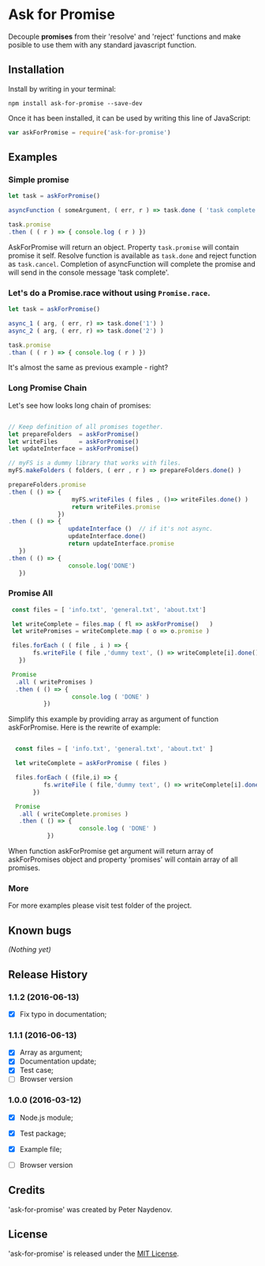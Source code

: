 # Ask for Promise

Decouple **promises** from their 'resolve' and 'reject' functions and make posible to use them with any standard javascript function. 





## Installation

Install by writing in your terminal:

```
npm install ask-for-promise --save-dev

```

Once it has been installed, it can be used by writing this line of JavaScript:

```js
var askForPromise = require('ask-for-promise')

```




## Examples

### Simple promise

```js
let task = askForPromise()

asyncFunction ( someArgument, ( err, r ) => task.done ( 'task complete' )   )

task.promise
.then ( ( r ) => { console.log ( r ) })

```

AskForPromise will return an object. Property `task.promise` will contain promise it self. Resolve function is available as `task.done` and reject function as `task.cancel`. Completion of asyncFunction will complete the promise and will send in the console message 'task complete'.

### Let's do a Promise.race without using `Promise.race`.
```js
let task = askForPromise()

async_1 ( arg, ( err, r) => task.done('1') )
async_2 ( arg, ( err, r) => task.done('2') )

task.promise
.than ( ( r ) => { console.log ( r ) })

```
It's almost the same as previous example - right?

### Long Promise Chain
Let's see how looks long chain of promises:
```js

// Keep definition of all promises together.
let prepareFolders  = askForPromise()
let writeFiles      = askForPromise()
let updateInterface = askForPromise()

// myFS is a dummy library that works with files.
myFS.makeFolders ( folders, ( err , r ) => prepareFolders.done() )

prepareFolders.promise
.then ( () => {
                  myFS.writeFiles ( files , ()=> writeFiles.done() )
                  return writeFiles.promise
              })
.then ( () => {
                 updateInterface ()  // if it's not async.
                 updateInterface.done()
                 return updateInterface.promise
   })
.then ( () => {
                 console.log('DONE')
   })

```





### Promise All
```js
 const files = [ 'info.txt', 'general.txt', 'about.txt']

 let writeComplete = files.map ( fl => askForPromise()   )
 let writePromises = writeComplete.map ( o => o.promise ) 

 files.forEach ( ( file , i ) => {
       fs.writeFile ( file ,'dummy text', () => writeComplete[i].done() )
   })

 Promise
  .all ( writePromises )
  .then ( () => {   
                  console.log ( 'DONE' )   
          })


```

Simplify this example by providing array as argument of function askForPromise. Here is the rewrite of example:
```js

  const files = [ 'info.txt', 'general.txt', 'about.txt' ]

  let writeComplete = askForPromise ( files )

  files.forEach ( (file,i) => {
          fs.writeFile ( file,'dummy text', () => writeComplete[i].done() )
       })

  Promise
   .all ( writeComplete.promises )
   .then ( () => { 
                    console.log ( 'DONE' )   
           })


```

When function askForPromise get argument will return array of askForPromises object and property 'promises' will contain array of all promises.






### More
For more examples please visit test folder of the project.





## Known bugs
_(Nothing yet)_





## Release History

### 1.1.2 (2016-06-13)

 - [x] Fix typo in documentation;

### 1.1.1 (2016-06-13)

 - [x] Array as argument;
 - [x] Documentation update;
 - [x] Test case;
 - [ ] Browser version

### 1.0.0 (2016-03-12)

 - [x] Node.js module;
 - [x] Test package;
 - [x] Example file;
 - [ ] Browser version




## Credits
'ask-for-promise' was created by Peter Naydenov.




## License
'ask-for-promise' is released under the [MIT License](http://opensource.org/licenses/MIT).